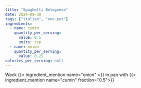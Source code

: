```yaml
---
title: "Spaghetti Bolognese"
date: 2024-09-30
tags: ["italian", "one-pot"]
ingredients:
  - name: cumin
    quantity_per_serving:
      value: 0.5
      units: tsp
  - name: onion
    quantity_per_serving:
      value: 0.25
calories_per_serving: null
---
```

Wack {{< ingredient_mention name="onion" >}} in pan with {{< ingredient_mention name="cumin" fraction="0.5">}}